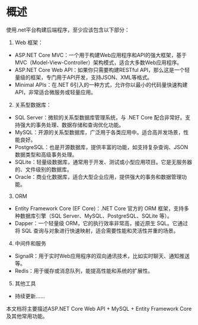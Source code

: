 # 概述

使用.net平台构建后端程序，至少应该包含以下部分：

1. Web 框架：
- ASP.NET Core MVC：一个用于构建Web应用程序和API的强大框架，基于MVC（Model-View-Controller）架构模式，适合大多数Web应用程序。
- ASP.NET Core Web API：如果你只需要构建RESTful API，那么这是一个轻量级的框架，专门用于API开发，支持JSON、XML等格式。
- Minimal APIs：在.NET 6引入的一种方式，允许你以最小的代码量快速构建API，非常适合微服务或轻量应用。

2. 关系型数据库：
- SQL Server：微软的关系型数据库管理系统，与 .NET Core 配合非常好。支持强大的事务处理、数据存储和查询优化功能。
- MySQL：开源的关系型数据库，广泛用于各类应用中。适合高并发场景，性能良好。
- PostgreSQL：也是开源数据库，提供丰富的功能，如支持复杂查询、JSON 数据类型和高级事务处理。
- SQLite：轻量级数据库，通常用于开发、测试或小型应用项目。它是无服务器的、文件级别的数据库。
- Oracle：商业化数据库，适合大型企业应用，提供强大的事务和数据管理功能。

3. ORM
- Entity Framework Core (EF Core)：.NET Core 官方的 ORM 框架，支持多种数据库引擎（SQL Server、MySQL、PostgreSQL、SQLite 等）。
- Dapper：一个轻量级 ORM，它的执行效率非常高，接近原生 SQL。它通过将 SQL 查询与对象进行快速映射，适合需要性能和灵活性并重的场景。

4. 中间件和服务
- SignalR：用于实时Web应用程序的双向通讯技术，比如实时聊天、通知推送等。
- Redis：用于缓存或消息队列，能提高性能和系统的扩展性。

5. 其他工具
- 持续更新……

本文档将主要描述ASP.NET Core Web API + MySQL + Entity Framework Core及其他常用功能。
